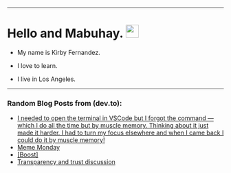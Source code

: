 
<img src="https://komarev.com/ghpvc/?username=kirbygit&style=flat-square&color=blue" alt=""/>

---
<h1>
  Hello and Mabuhay.
  <img src="https://media.giphy.com/media/hvRJCLFzcasrR4ia7z/giphy.gif" width="30px"/>
</h1>

- My name is Kirby Fernandez.

- I love to learn.

- I live in Los Angeles.

---

### Random Blog Posts from (dev.to):
<!-- BLOG-POST-LIST:START -->
- [I needed to open the terminal in VSCode but I forgot the command — which I do all the time but by muscle memory. Thinking about it just made it harder. I had to turn my focus elsewhere and when I came back I could do it by muscle memory!](https://dev.to/ben/i-needed-to-open-the-terminal-in-vscode-but-i-forgot-the-command-which-i-do-all-the-time-but-by-2429)
- [Meme Monday](https://dev.to/ben/meme-monday-4efm)
- [[Boost]](https://dev.to/ben/-500o)
- [Transparency and trust discussion](https://dev.to/ben/transparency-and-trust-discussion-3d0e)
<!-- BLOG-POST-LIST:END -->
